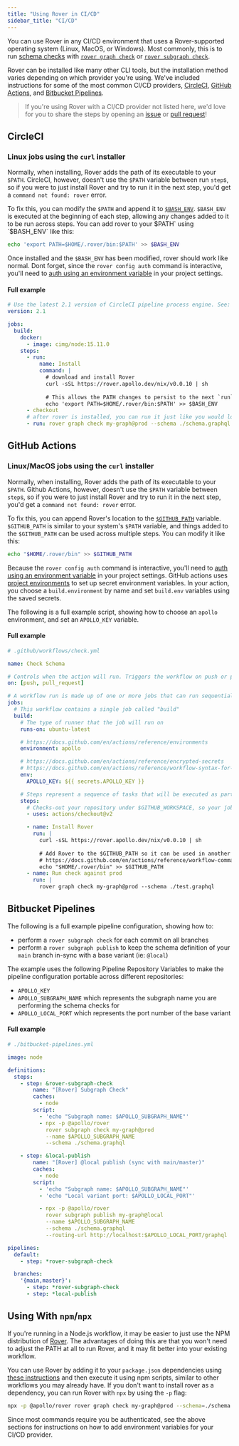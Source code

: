 ```yaml
---
title: "Using Rover in CI/CD"
sidebar_title: "CI/CD"
---
```


You can use Rover in any CI/CD environment that uses a Rover-supported operating system (Linux, MacOS, or Windows). Most commonly, this is to run [schema checks](https://www.apollographql.com/docs/studio/schema-checks/) with [`rover graph check`](./graphs/#checking-schema-changes) or [`rover subgraph check`](./subgraphs/#checking-subgraph-schema-changes).

Rover can be installed like many other CLI tools, but the installation method varies depending on which provider you're using. We've included instructions for some of the most common CI/CD providers, [CircleCI](https://circleci.com/), [GitHub Actions](https://github.com/features/actions), and [Bitbucket Pipelines](https://bitbucket.org/product/features/pipelines).


> If you're using Rover with a CI/CD provider not listed here, we'd love for you to share the steps by opening an [issue](https://github.com/apollographql/rover/issues/new/choose) or [pull request](https://github.com/apollographql/rover/compare)!

## CircleCI 

### Linux jobs using the `curl` installer

Normally, when installing, Rover adds the path of its executable to your `$PATH`. CircleCI, however, doesn't use the `$PATH` variable between run `step`s, so if you were to just install Rover and try to run it in the next step, you'd get a `command not found: rover` error.

To fix this, you can modify the `$PATH` and append it to [`$BASH_ENV`](https://circleci.com/docs/2.0/env-vars/#setting-an-environment-variable-in-a-shell-command). `$BASH_ENV` is executed at the beginning of each step, allowing any changes added to it to be run across steps. You can add rover to your $PATH` using `$BASH_ENV` like this:

```bash
echo 'export PATH=$HOME/.rover/bin:$PATH' >> $BASH_ENV
```

Once installed and the `$BASH_ENV` has been modified, rover should work like normal. Dont forget, since the `rover config auth` command is interactive, you'll need to [auth using an environment variable](./configuring#with-an-environment-variable) in your project settings.

#### Full example

```yaml
# Use the latest 2.1 version of CircleCI pipeline process engine. See: https://circleci.com/docs/2.0/configuration-reference
version: 2.1

jobs:
  build:
    docker:
      - image: cimg/node:15.11.0        
    steps:
      - run:
          name: Install
          command: |
            # download and install Rover
            curl -sSL https://rover.apollo.dev/nix/v0.0.10 | sh
            
            # This allows the PATH changes to persist to the next `run` step
            echo 'export PATH=$HOME/.rover/bin:$PATH' >> $BASH_ENV
      - checkout
      # after rover is installed, you can run it just like you would locally!
      - run: rover graph check my-graph@prod --schema ./schema.graphql
```

## GitHub Actions

### Linux/MacOS jobs using the `curl` installer

Normally, when installing, Rover adds the path of its executable to your `$PATH`. Github Actions, however, doesn't use the `$PATH` variable between `step`s, so if you were to just install Rover and try to run it in the next step, you'd get a `command not found: rover` error.

To fix this, you can append Rover's location to the [`$GITHUB_PATH`](https://docs.github.com/en/actions/reference/workflow-commands-for-github-actions#adding-a-system-path) variable. `$GITHUB_PATH` is similar to your system's `$PATH` variable, and things added to the `$GITHUB_PATH` can be used across multiple steps. You can modify it like this:

```bash
echo "$HOME/.rover/bin" >> $GITHUB_PATH
```

Because the `rover config auth` command is interactive, you'll need to [auth using an environment variable](./configuring#with-an-environment-variable) in your project settings. GitHub actions uses [project environments](https://docs.github.com/en/actions/reference/environments) to set up secret environment variables. In your action, you choose a `build.environment` by name and set `build.env` variables using the saved secrets.

The following is a full example script, showing how to choose an `apollo` environment, and set an `APOLLO_KEY` variable.


#### Full example

```yaml
# .github/workflows/check.yml

name: Check Schema

# Controls when the action will run. Triggers the workflow on push or pull request events
on: [push, pull_request]

# A workflow run is made up of one or more jobs that can run sequentially or in parallel
jobs:
  # This workflow contains a single job called "build"
  build:
    # The type of runner that the job will run on
    runs-on: ubuntu-latest

    # https://docs.github.com/en/actions/reference/environments
    environment: apollo

    # https://docs.github.com/en/actions/reference/encrypted-secrets
    # https://docs.github.com/en/actions/reference/workflow-syntax-for-github-actions#jobsjob_idstepsenv
    env:
      APOLLO_KEY: ${{ secrets.APOLLO_KEY }}

    # Steps represent a sequence of tasks that will be executed as part of the job
    steps:
      # Checks-out your repository under $GITHUB_WORKSPACE, so your job can access it
      - uses: actions/checkout@v2

      - name: Install Rover
        run: |
          curl -sSL https://rover.apollo.dev/nix/v0.0.10 | sh
          
          # Add Rover to the $GITHUB_PATH so it can be used in another step
          # https://docs.github.com/en/actions/reference/workflow-commands-for-github-actions#adding-a-system-path
          echo "$HOME/.rover/bin" >> $GITHUB_PATH
      - name: Run check against prod
        run: |
          rover graph check my-graph@prod --schema ./test.graphql

```

## Bitbucket Pipelines

The following is a full example pipeline configuration, showing how to:
* perform a `rover subgraph check` for each commit on all branches
* perform a `rover subgraph publish` to keep the schema definition of your `main` branch in-sync with a base variant (ie: `@local`)

The example uses the following Pipeline Repository Variables to make the pipeline configuration portable across different repositories:
*  `APOLLO_KEY` 
*  `APOLLO_SUBGRAPH_NAME` which represents the subgraph name you are performing the schema checks for
*  `APOLLO_LOCAL_PORT` which represents the port number of the base variant


#### Full example

```yaml
# ./bitbucket-pipelines.yml

image: node

definitions:
  steps:
    - step: &rover-subgraph-check
        name: "[Rover] Subgraph Check"
        caches:
          - node
        script:
          - 'echo "Subgraph name: $APOLLO_SUBGRAPH_NAME"'
          - npx -p @apollo/rover
            rover subgraph check my-graph@prod
            --name $APOLLO_SUBGRAPH_NAME
            --schema ./schema.graphql

    - step: &local-publish
        name: "[Rover] @local publish (sync with main/master)"
        caches:
          - node
        script:
          - 'echo "Subgraph name: $APOLLO_SUBGRAPH_NAME"'
          - 'echo "Local variant port: $APOLLO_LOCAL_PORT"'

          - npx -p @apollo/rover
            rover subgraph publish my-graph@local
            --name $APOLLO_SUBGRAPH_NAME
            --schema ./schema.graphql
            --routing-url http://localhost:$APOLLO_LOCAL_PORT/graphql

pipelines:
  default:
    - step: *rover-subgraph-check

  branches:
    '{main,master}':
      - step: *rover-subgraph-check
      - step: *local-publish
```


## Using With `npm`/`npx`

If you're running in a Node.js workflow, it may be easier to just use the NPM distribution of [Rover](https://www.npmjs.com/package/@apollo/rover). The advantages of doing this are that you won't need to adjust the PATH at all to run Rover, and it may fit better into your existing workflow.

You can use Rover by adding it to your `package.json` dependencies using [these instructions](./getting-started#npm-installer) and then execute it using npm scripts, similar to other workflows you may already have. If you don't want to install rover as a dependency, you can run Rover with `npx` by using the `-p` flag:

```bash
npx -p @apollo/rover rover graph check my-graph@prod --schema=./schema.graphql
```

Since most commands require you be authenticated, see the above sections for instructions on how to add environment variables for your CI/CD provider.
